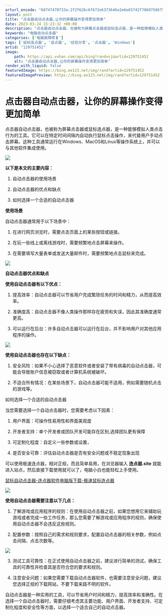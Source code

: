 ```yaml
---
arturl_encode: "68747470733a:2f2f626c6f672e6373646e2e6e65742f78697566756a756e2f:61727469636c652f64657461696c732f313239373531343532"
layout: post
title: "点击器自动点击器,让你的屏幕操作变得更加简单"
date: 2023-03-24 15:23:32 +08:00
description: "点击器自动点击器，也被称为屏幕点击器或鼠标连点器，是一种能够模拟人类点击行为的工具。它可以在特定时间"
keywords: "电脑自动点击器"
categories: ['电脑故障修复']
tags: ['鼠标连点器', '连点器', '经验分享', '点击器', 'Windows']
artid: "129751452"
image:
    path: https://api.vvhan.com/api/bing?rand=sj&artid=129751452
    alt: "点击器自动点击器,让你的屏幕操作变得更加简单"
render_with_liquid: false
featuredImage: https://bing.ee123.net/img/rand?artid=129751452
featuredImagePreview: https://bing.ee123.net/img/rand?artid=129751452
---
```


# 点击器自动点击器，让你的屏幕操作变得更加简单

点击器自动点击器，也被称为屏幕点击器或鼠标连点器，是一种能够模拟人类点击行为的工具。它可以在特定时间间隔内自动执行鼠标点击操作，来代替用户手动点击屏幕。这种工具通常运行在Windows、MacOS和Linux等操作系统上，并可以与其他软件集成使用。

![](https://i-blog.csdnimg.cn/blog_migrate/9c52336ff7243ac605833e31b06ad38d.png)

**以下是本文的主要内容：**

1. 自动点击器的使用场景

2. 自动点击器的优点和缺点

3. 如何选择一个合适的自动点击器

**使用场景**

自动点击器通常用于以下场景中：

1. 在进行网页浏览时，需要点击页面上的某些按钮或链接。

2. 在玩一些线上或离线游戏时，需要频繁地点击屏幕来操作。

3. 在需要填写大量表单或发送大量邮件时，需要频繁地点击鼠标来完成。

![](https://i-blog.csdnimg.cn/blog_migrate/d94101804b002d2e0296b8d1a1ee1fae.png)

**自动点击器优点和缺点**

**使用自动点击器有以下优点：**

1. 提高效率：自动点击器可以节省用户完成繁琐任务的时间和精力，从而提高效率。

2. 准确度高：自动点击器不像人类操作那样存在疲劳和失误，因此其准确度通常更高。

3. 可以运行在后台：许多自动点击器可以运行在后台，并不影响用户对其他应用程序的操作。

![](https://i-blog.csdnimg.cn/blog_migrate/5cd352a3e1dadb73972df121b159278a.png)

**使用自动点击器也存在以下缺点：**

1. 安全风险：如果不小心选择了恶意软件或者安装了带有病毒的自动点击器，可能会导致账户信息被窃取或者计算机系统被破坏。

2. 不适合所有情况：在某些场景下，自动点击器可能不适用，例如需要随机点击的游戏等。

如何选择一个合适的自动点击器

当您需要选择一个自动点击器时，您需要考虑以下因素：

1. 用户界面：可操作性易用性和界面美观度

2. 开发者支持：单个开发者或团队开发可能存在区别,选择团队更有保障

3. 可定制化程度：自定义一些参数或设置，

4. 是否安全可靠：评估自动点击器是否有安全问题或不稳定现象出现

可以使用极速连点器，相对正规，而且简单易用，在浏览器输入
**连点器.site**
就能进入站点，然后直接下载使用就可以了，电脑小白也能轻松上手使用。

[鼠标自动点击器-连点器软件电脑版下载-极速鼠标连点器](https://www.jisudianji.com/ "鼠标自动点击器-连点器软件电脑版下载-极速鼠标连点器")

![](https://i-blog.csdnimg.cn/blog_migrate/54b86428ce191649118e908dbf48af99.png)

**使用自动点击器需要注意以下几点：**

1. 了解游戏或应用程序的规则：在使用自动点击器之前，如果您想用它来辅助玩游戏或者完成一些工作任务，那么您需要了解游戏或应用程序的规则，确保使用自动点击器不会违反这些规则。

2. 配置参数：按照自己的需求和规则要求，配置自动点击器的相关参数，例如点击间隔、点击次数等。

![](https://i-blog.csdnimg.cn/blog_migrate/b746f755f6253dec66562c3284c92b04.png)

3. 测试工具可靠性：在正式使用自动点击器之前，建议进行简单的测试，确保工具的可靠性并检查其是否符合您的要求和规则。

4. 注意安全问题：如果您需要下载自动点击器软件，也需要注意安全问题，建议您选择正规的下载网站，不要下载来路不明的软件。

自动点击器是一种实用的工具，可以节省用户时间和精力，提高效率和准确性。在选择一个自动点击器时，需要仔细考虑其主要功能、用户界面、开发者支持、可定制化程度和安全性等方面，以选择一个适合自己的自动点击器。